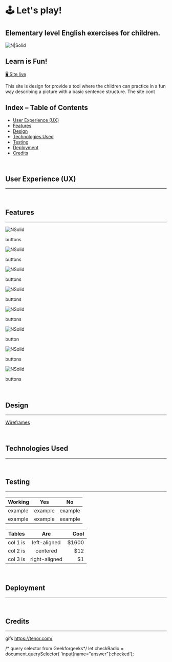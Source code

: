 
# 🕹️ Let's play!
## Elementary level English exercises for children.

![N|Solid](https://share.balsamiq.com/c/psMBm4vtGhEpHc6erWf33o.png)

## Learn is Fun! 

[🖥️ Site live]( https://ivettemcdermott.github.io/PP2-Js/)

This site is design for provide a tool where the children can practice in a fun way describing a picture with a basic sentence structure. The site cont


## Index – Table of Contents

- [User Experience (UX)](#User-Experience-(UX))
- [Features](#features)
- [Design](#design)
- [Technologies Used](#technologies-used)
- [Testing](#testing)
- [Deployment](#deployment)
- [Credits](#credits)

<br>

## User Experience (UX)
___________

<br>

## Features
___________



![NSolid](https://share.balsamiq.com/c/oAhej9aYXz5zwZC95REDcG.png)

buttons

![NSolid](https://share.balsamiq.com/c/XxvD88yD5FdrY7kstbxKZ.png)

buttons

![NSolid](https://share.balsamiq.com/c/vfCLsMmLpEDnuBUQukNqCL.png)

buttons

![NSolid](https://share.balsamiq.com/c/vfCLsMmLpEDnuBUQukNqCL.png)

buttons

![NSolid](https://share.balsamiq.com/c/baYCU5vjysAfhYjzmvBrcy.png)

buttons

![NSolid](https://share.balsamiq.com/c/bT7LDd1Cct5VWz2UXKfzXC.png)


button 

![NSolid](https://share.balsamiq.com/c/2Z8iagiKKq7eL84ZjWgeve.png)

buttons

![NSolid](https://share.balsamiq.com/c/esZCbYVTXNvmR7khmHEbi6.png)

buttons

<br>

## Design
___________

[Wireframes](https://share.balsamiq.com/c/8RjqARgW8qAXxcvg1BcgMo.png)

<br>

## Technologies Used 
___________

<br>

## Testing
___________

| Working | Yes | No |
|:---|        :---:| :---:|
| example |example|example|
| example |example|example|


| Tables   |      Are      |  Cool |
|----------|:-------------:|------:|
| col 1 is |  left-aligned | $1600 |
| col 2 is |    centered   |   $12 |
| col 3 is | right-aligned |    $1 |

<br>

## Deployment
___________

<br>

## Credits
___________

gifs  https://tenor.com/ 

/* query selector from Geekforgeeks*/ 
let checkRadio = document.querySelector(
        'input[name="answer"]:checked');
